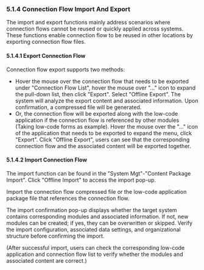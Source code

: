 ### 5.1.4 Connection Flow Import And Export

The import and export functions mainly address scenarios where connection flows cannot be reused or quickly applied across systems. These functions enable connection flow to be reused in other locations by exporting connection flow files.

#### 5.1.4.1 Export Connection Flow

Connection flow export supports two methods:
- Hover the mouse over the connection flow that needs to be exported under "Connection Flow List", hover the mouse over "..." icon to expand the pull-down list, then click "Export". Select "Offline Export". The system will analyze the export content and associated information. Upon confirmation, a compressed file will be generated.
- Or, the connection flow will be exported along with the low-code application if the connection flow is referenced by other modules (Taking low-code forms as example). Hover the mouse over the "..." icon of the application that needs to be exported to expand the menu, click "Export". Click "Offline Export", users can see that the corresponding connection flow and the associated content will be exported together.

#### 5.1.4.2 Import Connection Flow

The import function can be found in the "System Mgt"-"Content Package Import". Click "Offline Import" to access the import pop-up.

Import the connection flow compressed file or the low-code application package file that references the connection flow.

The import confirmation pop-up displays whether the target system contains corresponding modules and associated information. If not, new modules can be created; if yes, they can be overwritten or skipped. Verify the import configuration, associated data settings, and organizational structure before confirming the import.

(After successful import, users can check the corresponding low-code application and connection flow list to verify whether the modules and associated content are correct.) 
